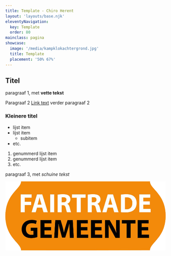 ```yaml
---
title: Template - Chiro Herent
layout: 'layouts/base.njk'
eleventyNavigation:
  key: Template
  order: 80
mainclass: pagina
showcase: 
  image: '/media/kampklokachtergrond.jpg'
  title: Template
  placement: '50% 67%'
---
```


## Titel

paragraaf 1, met **vette tekst**

Paragraaf 2 [Link text](https://iets) verder paragraaf 2

### Kleinere titel

* lijst item
* lijst item
  * subitem
* etc.

1. genummerd lijst item
2. genummerd lijst item
3. etc.

paragraaf 3, met *schuine tekst*

![afbeelding](/media/fairtrade.png)